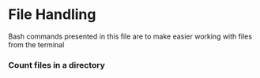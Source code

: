 # File Handling
Bash commands presented in this file are to make easier working with files from the terminal

### Count files in a directory

